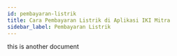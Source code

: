 ```yaml
---
id: pembayaran-listrik
title: Cara Pembayaran Listrik di Aplikasi IKI Mitra
sidebar_label: Pembayaran Listrik
---
```


this is another document

<script>
    setTimeout(()=>{
        let list = ['fixedHeaderContainer'];
        for (var itemClassName of list) {
            var item = document.getElementsByClassName(itemClassName)[0]
            item.parentNode.removeChild(item)
        }
        document.getElementsByClassName('navPusher')[0].style.paddingTop = 0;
        document.getElementsByClassName('mainContainer')[0].style.paddingTop = 0;
    }, 0)
</script>